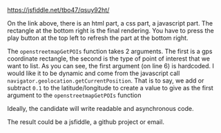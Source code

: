 https://jsfiddle.net/tbo47/qsuy92ht/

On the link above, there is an html part, a css part, a javascript part.
The rectangle at the bottom right is the final rendering.
You have to press the play button at the top left to refresh the part at the bottom right.

The `openstreetmapGetPOIs` function takes 2 arguments.
The first is a gps coordinate rectangle, the second is the type of point of interest that we want to list.
As you can see, the first argument (on line 6) is hardcoded.
I would like it to be dynamic and come from the javascript call `navigator.geolocation.getCurrentPosition`.
That is to say, we add or subtract `0.1` to the latitude/longitude to create a value to give as the first argument to the `openstreetmapGetPOIs` function

Ideally, the candidate will write readable and asynchronous code.

The result could be a jsfiddle, a github project or email.